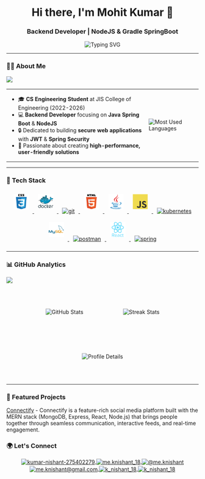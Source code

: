 <h1 align="center">Hi there, I'm Mohit Kumar 👋</h1>
<h3 align="center">Backend Developer | NodeJS & Gradle SpringBoot</h3>

<p align="center">
  <img src="https://readme-typing-svg.herokuapp.com?font=Fira+Code&weight=600&size=30&pause=1000&color=2b83e7&center=true&vCenter=true&width=800&lines=Building+Scalable+Web+Applications;Java+%7C+Spring+Boot+%7C+React.js+%7C+MySQL;Innovating+Tech+Solutions+With+Passion" alt="Typing SVG" />
</p>


---

### 👨‍💻 About Me  
![](https://komarev.com/ghpvc/?username=K-Nishant-18e&label=PROFILE+VIEWS)

<table>
  <tr>
    <!-- Left Section -->
    <td>
      <ul>
         <li>🎓 <strong>CS Engineering Student</strong> at JIS College of Engineering (2022-2026)</li>
        <li>💻 <strong>Backend Developer</strong> focusing on <strong>Java Spring Boot</strong> & <strong>NodeJS</strong></li>
        <li>🔒 Dedicated to building <strong>secure web applications</strong> with <strong>JWT</strong> & <strong>Spring Security</strong></li>
        <li>🌱 Passionate about creating <strong>high-performance, user-friendly solutions</strong></li>
      </ul>
    </td>
    <!-- Right Section -->
    <td>
      <img src="https://github-profile-summary-cards.vercel.app/api/cards/most-commit-language/username=K-Nishant-18&theme=transparent&border_color=1E90FF&bg_color=00000000&title_color=1E90FF&text_color=FFFFFF" alt="Most Used Languages" />
    </td>
  </tr>
</table>

---


### 🚀 Tech Stack

<div align="center">
  <a href="https://www.w3schools.com/css/" target="_blank" rel="noreferrer"> 
    <img src="https://raw.githubusercontent.com/devicons/devicon/master/icons/css3/css3-original-wordmark.svg" alt="css3" width="40" height="40" style="margin: 10px;" /> 
  </a> 
  <a href="https://www.docker.com/" target="_blank" rel="noreferrer"> 
    <img src="https://raw.githubusercontent.com/devicons/devicon/master/icons/docker/docker-original-wordmark.svg" alt="docker" width="40" height="40" style="margin: 10px;" /> 
  </a> 
  <a href="https://git-scm.com/" target="_blank" rel="noreferrer"> 
    <img src="https://www.vectorlogo.zone/logos/git-scm/git-scm-icon.svg" alt="git" width="40" height="40" style="margin: 10px;" /> 
  </a> 
  <a href="https://www.w3.org/html/" target="_blank" rel="noreferrer"> 
    <img src="https://raw.githubusercontent.com/devicons/devicon/master/icons/html5/html5-original-wordmark.svg" alt="html5" width="40" height="40" style="margin: 10px;" /> 
  </a> 
  <a href="https://www.java.com" target="_blank" rel="noreferrer"> 
    <img src="https://raw.githubusercontent.com/devicons/devicon/master/icons/java/java-original.svg" alt="java" width="40" height="40" style="margin: 10px;" /> 
  </a> 
  <a href="https://developer.mozilla.org/en-US/docs/Web/JavaScript" target="_blank" rel="noreferrer"> 
    <img src="https://raw.githubusercontent.com/devicons/devicon/master/icons/javascript/javascript-original.svg" alt="javascript" width="40" height="40" style="margin: 10px;" /> 
  </a> 
  <a href="https://kubernetes.io" target="_blank" rel="noreferrer"> 
    <img src="https://www.vectorlogo.zone/logos/kubernetes/kubernetes-icon.svg" alt="kubernetes" width="40" height="40" style="margin: 10px;" /> 
  </a> 
  <a href="https://www.mysql.com/" target="_blank" rel="noreferrer"> 
    <img src="https://raw.githubusercontent.com/devicons/devicon/master/icons/mysql/mysql-original-wordmark.svg" alt="mysql" width="40" height="40" style="margin: 10px;" /> 
  </a> 
  <a href="https://postman.com" target="_blank" rel="noreferrer"> 
    <img src="https://www.vectorlogo.zone/logos/getpostman/getpostman-icon.svg" alt="postman" width="40" height="40" style="margin: 10px;" /> 
  </a> 
  <a href="https://reactjs.org/" target="_blank" rel="noreferrer"> 
    <img src="https://raw.githubusercontent.com/devicons/devicon/master/icons/react/react-original-wordmark.svg" alt="react" width="40" height="40" style="margin: 10px;" /> 
  </a> 
  <a href="https://spring.io/" target="_blank" rel="noreferrer"> 
    <img src="https://www.vectorlogo.zone/logos/springio/springio-icon.svg" alt="spring" width="40" height="40" style="margin: 10px;" /> 
  </a> 
</div>



---


### 📊 GitHub Analytics

![](https://komarev.com/ghpvc/?username=K-Nishant-18e&label=PROFILE+VIEWS)
<div align="center">
  
  <!-- Stats Card (without "Stats" title) -->
  <img src="https://github-profile-summary-cards.vercel.app/api/cards/stats?username=K-Nishant-18&theme=transparent&border_color=58A6FF&bg_color=00000000&title_color=58A6FF&text_color=9e9e9e&hide_title=true" alt="GitHub Stats" style="margin: 50px; height: 233px;" />

  <!-- Streak Stats Card -->
  <img src="https://github-profile-summary-cards.vercel.app/api/cards/productive-time?username=K-Nishant-18&theme=transparent&border_color=58A6FF&bg_color=00000000&title_color=58A6FF&text_color=9e9e9e" alt="Streak Stats" style="margin: 50px; height: 233px;" />

<!-- Profile Details Card -->
  <img src="https://github-profile-summary-cards.vercel.app/api/cards/profile-details?username=K-Nishant-18&theme=transparent&border_color=58A6FF&bg_color=00000000&title_color=58A6FF&text_color=9e9e9e" alt="Profile Details" style="margin: 50px; height: 233px;" />

</div>

---




### 💼 Featured Projects

[Connectify](https://github.com/K-Nishant-18/cultural-circuit) - Connectify is a feature-rich social media platform built with the MERN stack (MongoDB, Express, React, Node.js) that brings people together through seamless communication, interactive feeds, and real-time engagement.




### 🌍 Let's Connect

<p align="center">
  <a href="https://linkedin.com/in/kumar-nishant-275402279" target="blank">
    <img align="center" src="https://raw.githubusercontent.com/rahuldkjain/github-profile-readme-generator/master/src/images/icons/Social/linked-in-alt.svg" alt="kumar-nishant-275402279" height="30" width="40" />
  </a>
  <a href="https://instagram.com/me.nishant_18" target="blank">
    <img align="center" src="https://raw.githubusercontent.com/rahuldkjain/github-profile-readme-generator/master/src/images/icons/Social/instagram.svg" alt="me.knishant_18" height="30" width="40" />
  </a>
  <a href="https://medium.com/@me.knishant" target="blank">
    <img align="center" src="https://raw.githubusercontent.com/rahuldkjain/github-profile-readme-generator/master/src/images/icons/Social/medium.svg" alt="@me.knishant" height="30" width="40" />
  </a>
  <a href="mailto:me.knishant@gmail.com" target="blank">
    <img align="center" src="https://img.icons8.com/color/48/000000/gmail.png" alt="me.knishant@gmail.com" height="30" width="40" />
  </a>
  <a href="https://www.leetcode.com/k-nishant-18" target="blank">
    <img align="center" src="https://raw.githubusercontent.com/rahuldkjain/github-profile-readme-generator/master/src/images/icons/Social/leet-code.svg" alt="k_nishant_18" height="30" width="40" />
  </a>
  <a href="https://auth.geeksforgeeks.org/user/k_nishant_18" target="blank">
    <img align="center" src="https://raw.githubusercontent.com/rahuldkjain/github-profile-readme-generator/master/src/images/icons/Social/geeks-for-geeks.svg" alt="k_nishant_18" height="30" width="40" />
  </a>
  
  
</p>
